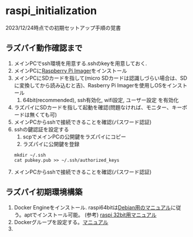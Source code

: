 # raspi_initialization
2023/12/24時点での初期セットアップ手順の覚書  
## ラズパイ動作確認まで
1. メインPCでssh環境を用意する.sshのkeyを用意しておく.
1. メインPCに[Raspberry Pi Imager](https://www.raspberrypi.com/software/)をインストール  
1. メインPCにSDカードを指して(micro SDカードは認識しづらい場合は、SDに変換してから読み込むと吉)、Rasberry Pi Imagerを使用しOSをインストール  
    1. 64bit(recommended), ssh有効化, wifi設定, ユーザー設定  を有効化
1. ラズパイにSDカードを指して起動を確認(問題なければ、モニター、キーボードは無くても可)
1. メインPCからsshで接続できることを確認(パスワード認証)
1. sshの鍵認証を設定する
   1. scpでメインPCの公開鍵をラズパイにコピー
   1. ラズパイに公開鍵を登録
   ```
   mkdir ~/.ssh
   cat pubkey.pub >> ~/.ssh/authorized_keys
   ```
1. メインPCからsshで接続できることを確認(パスワード認証)

## ラズパイ初期環境構築
1. Docker Engineをインストール. raspi64bitは[Debian用のマニュアル](https://docs.docker.com/engine/install/debian/)に従う。aptでインストール可能。  (参考) [raspi 32bit用マニュアル](https://docs.docker.com/engine/install/raspberry-pi-os/)
1. Dockerグループを設定する。[マニュアル](https://docs.docker.com/engine/install/linux-postinstall/)
1. 
